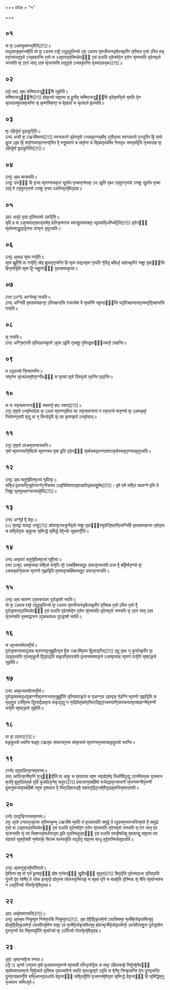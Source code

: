 +++
title = "५"

+++
## ०१
स वा᳘ ऽअवभृ᳘थमभ्य᳘वैति[[!!]]॥  
तद्य᳘दवभृथ᳘मभ्यवै᳘ति यो वा᳘ ऽअस्य रसो᳘ ऽभूदा᳘हुतिभ्यो ऽवा᳘ ऽअस्य त᳘मजीजनद᳘थैतच्छ᳘रीरं त᳘स्मिन्न र᳘सो ऽस्ति तन्न᳘ परा᳘स्यंस्त᳘द᳘पो ऽभ्य᳘वहरन्ति र᳘सो वा ऽआ᳘पस्त᳘दस्मिन्नेतᳫँ᳭ र᳘सं दधाति त᳘देनमेते᳘न र᳘सेन सं᳘गमयति त᳘देनम᳘तो जनयति स᳘ ऽएनं जात᳘ ऽएव सं᳘जनयति तद्य᳘द᳘पो ऽभ्यवह᳘रन्ति त᳘स्मादवभृथः[[!!]]॥  
## ०२
(थो᳘ ऽथ) अ᳘थ समिष्टयजू᳘ᳫँ᳘षि जुहोति॥  
समिष्टयजू᳘ᳫँ᳘षि[[!!]] ह्येवा᳘न्तो यज्ञ᳘स्य स᳘ हु᳘त्वैव᳘ समिष्टयजू᳘ᳫँ᳘षि य᳘देत᳘मभि᳘तो भ᳘वति ते᳘न चा᳘त्वालमुपसमा᳘यन्ति स᳘ कृष्णविषाणां᳘ च मे᳘खलां च चा᳘त्वाले प्रा᳘स्यति॥  
## ०३
मा᳘ ऽहिर्भूर्मा पृ᳘दाकुरि᳘ति॥  
(त्य) असौ वा᳘ ऽऋजीषस्य[[!!]] स्वगाकारो य᳘देनद᳘पो ऽभ्यवह᳘रन्त्य᳘थैष᳘ ऽए᳘वैत᳘स्य स्वगाकारो र᳘ज्जुरिव हि᳘ सर्पाः कू᳘पा ऽइव हि᳘ सर्पा᳘णामाय᳘तनान्य᳘स्ति वै᳘ मनु᳘ष्याणां च सर्पा᳘णां च व्वि᳘भ्रातृव्यमिव नेत्तद᳘तः सम्भ᳘वदि᳘ति त᳘स्मादाह मा᳘ ऽहिर्भूर्मा पृ᳘दाकुरिति[[!!]]॥  
## ०४
(त्य᳘) अ᳘थ व्वाचयति॥  
(त्यु) उरुᳫँ᳭ हि रा᳘जा व्व᳘रुणश्चका᳘र सू᳘र्याय प᳘न्थाम᳘न्वेतवा᳘ ऽउ ऽइ᳘ति य᳘था ऽय᳘मुरुर᳘भयो ऽनाष्ट्रः सू᳘र्याय प᳘न्था ऽएवं᳘ मे ऽय᳘मुरुर᳘भयो ऽनाष्ट्रः प᳘न्था ऽअस्त्वि᳘त्ये᳘वैत᳘दाह॥  
## ०५
(हा) अप᳘दे पा᳘दा प्र᳘तिघातवे ऽकरि᳘ति॥  
य᳘दि ह वा ऽअ᳘प्यपाद्भ᳘वत्य᳘लमेव᳘ प्रतिक्र᳘मणाय भवत्यु᳘तापवक्ता᳘ त्दृदयावि᳘धश्चिदि᳘ति[[!!]] त᳘देनᳫँ᳭ स᳘र्व्वस्माद्धृ᳘द्यादे᳘नसः पाप्म᳘नः प्र᳘मुञ्चति॥  
## ०६
(त्य᳘) अ᳘थाह सा᳘म गाये᳘ति॥  
सा᳘म ब्रूही᳘ति वा गाये᳘ति᳘ त्वेव᳘ ब्रूयाद्गा᳘यन्ति हि सा᳘म तद्यत्सा᳘म गा᳘यति ने᳘दिदं᳘ बहिर्धा᳘ यज्ञाच्छ᳘रीरं नाष्ट्रा र᳘क्षाᳫँ᳭सि हिन᳘सन्नि᳘ति सा᳘म हि᳘ नाष्ट्रा᳘णाᳫँ᳭ र᳘क्षसामपह᳘न्ता॥  
## ०७
(न्ता ऽऽग्ने) आग्नेय्यां᳘ गायति॥  
(त्य) अग्निर्हि र᳘क्षसामपहन्ता᳘ ऽतिच्छन्दसि गायत्येषा वै स᳘र्व्वाणि च्छ᳘न्दाᳫँ᳭सि यद᳘तिच्छन्दास्त᳘स्माद᳘ति᳘च्छन्दसि गायति॥  
## ०८
स᳘ गायति॥  
(त्य) अग्नि᳘ष्टपति प्र᳘तिदहत्यहा᳘वो ऽहा᳘व ऽइ᳘ति त᳘न्नाष्ट्रा᳘ ए᳘वैतद्र᳘क्षाᳫँ᳭स्यतो᳘ ऽपहन्ति॥  
## ०९
त ऽउ᳘दञ्चो नि᳘ष्क्रामन्ति॥  
जघ᳘नेन चा᳘त्वालम᳘ग्रेणा᳘ग्नीध्रᳫँ᳭ स य᳘स्यां त᳘तो दिश्या᳘पो भ᳘वन्ति त᳘द्यन्ति॥  
## १०
स यः स्य᳘न्दमानानाᳫं᳭ स्थावरो᳘ ह्रदः स्यात्[[!!]]॥  
(त्त᳘) त᳘म᳘पो ऽभ्य᳘वेयादेता वा᳘ ऽअपां व्व᳘रुणगृहीता याः स्य᳘न्दमानानां न स्य᳘न्दन्ते व्वरु᳘ण्यो वा᳘ ऽअवभृथो᳘ निर्व्वरुण᳘तायै य᳘द्यु ता न᳘ व्विन्देद᳘पि या᳘ एव का᳘श्चा᳘पो ऽभ्य᳘वेयात्॥  
## ११
(त्त᳘) त᳘म᳘पो ऽवक्रम᳘यन्वाचयति॥  
न᳘मो व्व᳘रुणायाभि᳘ष्ठितो व्व᳘रुणस्य पा᳘श इ᳘ति त᳘देनᳫं᳭ स᳘र्व्वस्माद्वरुणपाशात्स᳘र्व्वस्माद्वरु᳘ण्यात्प्र᳘मुञ्चति॥  
## १२
(त्य᳘) अ᳘थ चतुर्गृहीतमा᳘ज्यं गृहीत्वा᳘॥  
समि᳘धं प्रा᳘स्याभि᳘जुहोत्यग्नेर᳘नीकमप ऽआ᳘विवेशापान्न᳘पात्प्रतिर᳘क्षन्नसु᳘र्यम्[[!!]]। द᳘मे दमे समि᳘धं यक्ष्यग्ने प्र᳘ति ते जिह्वा᳘ घृतमुच्चरण्यत्स्वाहे᳘ति[[!!]]॥  
## १३
(त्य) अग्ने᳘र्ह वै᳘ देवाः᳘॥  
(०) या᳘वद्वा यावद्वा ऽप्सु[[!!]] प्रवेशया᳘ञ्चक्रुर्नेद᳘तो नाष्ट्रा र᳘क्षाᳫं᳭स्युपोत्ति᳘ष्ठानि᳘त्यग्निर्हि र᳘क्षसामपहन्ता त᳘मेत᳘या च समि᳘धैत᳘या चा᳘हुत्या स᳘मिन्द्धे स᳘मिद्धे देवे᳘भ्यो जुहवानी᳘ति॥  
## १४
(त्य) अथा᳘परं चतुर्गृहीतमा᳘ज्यं गृही᳘त्वा॥  
(त्वा ऽऽश्रा᳘) आश्रा᳘व्याह समि᳘धो यजे᳘ति सो᳘ ऽपबर्हिषश्चतु᳘रः प्रयाजा᳘न्यजति प्रजा वै᳘ बर्हि᳘र्व्वरु᳘ण्यो वा᳘ ऽअवभृथोने᳘त्प्रजा व्व᳘रुणो गृह्णादि᳘ति त᳘स्माद᳘पबर्हिषश्चतु᳘रः प्रयाजा᳘न्यजति॥  
## १५
(त्य᳘) अ᳘थ व्वारुण ऽए᳘ककपालः पुरोडा᳘शो भवति॥  
यो वा᳘ ऽअस्य रसो᳘ ऽभूदा᳘हुतिभ्यो वा᳘ ऽअस्य त᳘मजीजनद᳘थैतच्छ᳘रीरं त᳘स्मिन्न र᳘सो ऽस्ति र᳘सो वै᳘ पुरोडा᳘शस्त᳘दस्मिन्नेतᳫँ᳭ र᳘सं दधाति त᳘देनमेते᳘न र᳘सेन सं᳘गमयति त᳘देनम᳘तो जनयति स᳘ ऽएनं जात᳘ ऽएव सं᳘जनयति त᳘स्माद्वारुण ऽए᳘ककपालः पुरडा᳘शो भवति॥  
## १६
स आ᳘ज्यस्योपस्ती᳘र्य॥  
पुरोडा᳘शस्यावद्य᳘न्नाह व्व᳘रुणाया᳘नुब्रूहीत्य᳘त्र है᳘क ऽऋजीष᳘स्य द्वि᳘रवद्यन्ति[[!!]] त᳘दु त᳘था न᳘ कुर्याच्छ᳘रीरं वा᳘ ऽएत᳘द्भवति ना᳘लमा᳘हुत्यै द्विर᳘वद्यति सकृ᳘दभि᳘घारयति प्र᳘त्यनक्त्यवदा᳘ने ऽआश्रा᳘व्याह व्व᳘रुणं यजे᳘ति व्व᳘षट्कृते जुहोति॥  
## १७
(त्य) अथा᳘ज्यस्योपस्ती᳘र्य॥  
पुरोडा᳘शमवद᳘धदा᳘हाग्नीव्व᳘रुणाभ्याम᳘नुब्रूही᳘ति त᳘त्स्विष्टकृ᳘ते स य᳘न्नाग्न᳘य ऽइत्या᳘ह ने᳘दग्निं व्व᳘रुणो गृह्णादि᳘ति स य᳘द्यमु᳘त्र ऽर्जीष᳘स्य द्वि᳘रवद्येदथा᳘त्र सकृद्य᳘द्यु न ना᳘द्रियेता᳘थोप᳘रिष्टाद्द्विरा᳘ज्यस्याभि᳘घारयत्याश्रा᳘व्याहाग्नीव᳘रुणौ यजे᳘ति व्व᳘षट्कृते जुहोति॥  
## १८
ता वा᳘ ऽएताः[[!!]]॥  
षडा᳘हुतयो भवन्ति षड्वा᳘ ऽऋत᳘वः संव्वत्सर᳘स्य संव्व᳘त्सरो व्व᳘रुणस्त᳘स्मात्षडा᳘हुतयो भवन्ति॥  
## १९
(न्त्ये) एत᳘दादित्या᳘नाम᳘यनम्॥  
(मा) आदित्या᳘नीमा᳘नि य᳘जूᳫँ᳭षी᳘ति वा आहुः स या᳘वदस्य व्व᳘शः स्या᳘देव᳘मेव᳘ चिकीर्षेद्य᳘द्यु ऽएनमितर᳘था य᳘जमानः क᳘र्तवे᳘ ब्रूया᳘दितर᳘थो त᳘र्हि कुर्यादेता᳘नेव᳘ चतुरः[[!!]] प्रयाजान᳘पबर्हिषो यजेद्द्वावा᳘ज्यभागौ व्व᳘रुणमग्नीव᳘रुणौ द्वा᳘वनुयाजाव᳘पबर्हिषौ तद्द᳘श द᳘शाक्षरा वै᳘ व्विरा᳘ड्विराड्वै᳘ यज्ञस्त᳘द्विरा᳘जमे᳘वैत᳘द्यज्ञ᳘मभिस᳘म्पादयति॥  
## २०
(त्ये) एतद᳘ङ्गिरसाम᳘यनम्॥  
(म᳘) अ᳘तो ऽन्यतर᳘त्कृत्वा य᳘स्मिन्कुम्भ᳘ ऽऋजीषं भ᳘वति तं प्र᳘प्लावयति समुद्रे᳘ ते त्दृ᳘दयम᳘प्स्वन्तरित्या᳘पो वै᳘ समुद्रो र᳘सो वा ऽआ᳘पस्त᳘दस्मिन्नेतᳫँ᳭ र᳘सं दधाति त᳘देनमेते᳘न र᳘सेन सं᳘गमयति त᳘देनम᳘तो जनयति स᳘ एनं जात᳘ एव सं᳘जनयति सं᳘ त्वा व्विशन्त्वो᳘षधीरुता᳘प इ᳘ति त᳘दस्मिन्नुभ᳘यᳫँ᳭ र᳘सं दधाति यश्चौ᳘षधिषु य᳘श्चाप्सु᳘ यज्ञ᳘स्य त्वा यज्ञपते सूक्तो᳘क्तौ न᳘मोवाके᳘ व्विधेम यत्स्वाहे᳘ति तद्य᳘देव᳘ यज्ञ᳘स्य साधु त᳘दे᳘वास्मिन्नेत᳘द्दधाति॥  
## २१
(त्य᳘) अ᳘थानुसृज्यो᳘पतिष्ठते॥  
दे᳘वीराप एष᳘ वो ग᳘र्भ इ᳘त्यपा᳘ᳫं᳘ ह्येष ग᳘र्भस्तᳫँ᳭ सु᳘प्रीतᳫँ᳭ सुभृतं[[!!]] बिभृते᳘ति त᳘देनमद्भ्यः प᳘रिददाति गु᳘प्त्यै दे᳘व सोमैष᳘ ते लोक इत्या᳘पो᳘ ह्येत᳘स्य लोकस्त᳘स्मिञ्छं᳘ च व्व᳘क्ष्व प᳘रि च व्वक्ष्वे᳘ति त᳘स्मिन्नः शं᳘ चैधि स᳘र्व्वाभ्यश्च न ऽआ᳘र्तिभ्यो गोपाये᳘त्ये᳘वैत᳘दाह॥  
## २२
(हा) अथो᳘पमारयति[[!!]]॥  
(त्य᳘) अ᳘वभृथ निचुम्पुण निचेरु᳘रसि निचुम्पुणः[[!!]]. अ᳘व देवै᳘र्देव᳘कृतमे᳘नो ऽयासिषम᳘व म᳘र्त्यैर्म᳘र्त्यकृतमित्य᳘व᳘ ह्येत᳘द्देवै᳘र्देव᳘कृतमेनो᳘ ऽयासीत्सो᳘मेन राज्ञा᳘ ऽव म᳘र्त्यैर्म᳘र्त्यकृतमित्य᳘व᳘ ह्येतन्म᳘र्त्यैर्म᳘र्त्यकृतमेनो᳘ ऽयासीत्पशु᳘ना पुरोडा᳘शेन पुरुरा᳘व्णो देव रिष᳘स्पाही᳘ति स᳘र्व्वाभ्यो मा᳘ ऽऽर्तिभ्यो गोपाये᳘त्ये᳘वैत᳘दाह॥  
## २३
(हा᳘) अ᳘थाभ्यवे᳘त्य स्नातः॥  
(तो᳘ ऽ) अ᳘न्यो ऽन्य᳘स्य पृष्ठे प्र᳘धावतस्ता᳘वन्ये व्वा᳘ससी परिधा᳘योदे᳘तः स यथा᳘ ऽहिस्त्वचो᳘ निर्मुच्ये᳘तैवᳫं᳭ स᳘र्व्वस्मात्पाप्म᳘नो नि᳘र्मुच्यते त᳘स्मिन्न ता᳘वच्चनै᳘नो भवति या᳘वत्कुमा᳘रे ऽद᳘ति स ये᳘नैव᳘ निष्क्रा᳘मन्ति ते᳘न पु᳘नरा᳘यन्ति पु᳘नरे᳘त्याहवनी᳘ये समि᳘धमभ्या᳘दधाति देवा᳘नाᳫँ᳭ समि᳘दसी᳘ति य᳘जमानमे᳘वैत᳘या स᳘मिन्द्धे देवा᳘नाᳫं᳭ हि स᳘मिद्धिम᳘नु य᳘जमानः समिध्य᳘ते॥  

